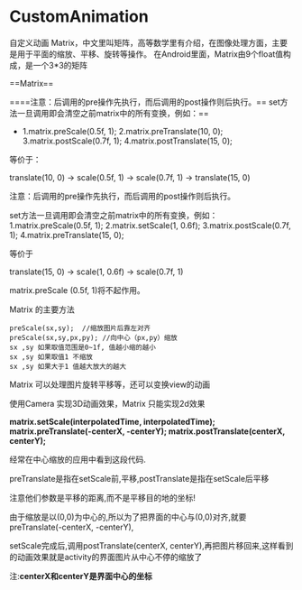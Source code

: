 # CustomAnimation
自定义动画
Matrix，中文里叫矩阵，高等数学里有介绍，在图像处理方面，主要是用于平面的缩放、平移、旋转等操作。
 在Android里面，Matrix由9个float值构成，是一个3*3的矩阵
 
 ==Matrix==
 
  ====注意：后调用的pre操作先执行，而后调用的post操作则后执行。== set方法一旦调用即会清空之前matrix中的所有变换，例如：==
  * 1.matrix.preScale(0.5f, 1);
 2.matrix.preTranslate(10, 0);
 3.matrix.postScale(0.7f, 1);
 4.matrix.postTranslate(15, 0);

 等价于：

 translate(10, 0) -> scale(0.5f, 1) -> scale(0.7f, 1) -> translate(15, 0)

 注意：后调用的pre操作先执行，而后调用的post操作则后执行。

 set方法一旦调用即会清空之前matrix中的所有变换，例如：
 1.matrix.preScale(0.5f, 1);
 2.matrix.setScale(1, 0.6f);
 3.matrix.postScale(0.7f, 1);
 4.matrix.preTranslate(15, 0);

 等价于

 translate(15, 0) -> scale(1, 0.6f) ->  scale(0.7f, 1)

 matrix.preScale (0.5f, 1)将不起作用。
  
  Matrix 的主要方法
    
    preScale(sx,sy);  //缩放图片后靠左对齐
    preScale(sx,sy,px,py); //向中心（px,py）缩放
    sx ,sy 如果取值范围是0~1f, 值越小缩的越小
    sx ,sy 如果取值1 不缩放
    sx ,sy 如果大于1 值越大放大的越大
    
Matrix 可以处理图片旋转平移等，还可以变换view的动画 

使用Camera 实现3D动画效果，Matrix 只能实现2d效果

 **matrix.setScale(interpolatedTime, interpolatedTime);
 matrix.preTranslate(-centerX, -centerY);
 matrix.postTranslate(centerX, centerY);**

 经常在中心缩放的应用中看到这段代码.

 preTranslate是指在setScale前,平移,postTranslate是指在setScale后平移

 注意他们参数是平移的距离,而不是平移目的地的坐标!

 由于缩放是以(0,0)为中心的,所以为了把界面的中心与(0,0)对齐,就要preTranslate(-centerX, -centerY),

 setScale完成后,调用postTranslate(centerX, centerY),再把图片移回来,这样看到的动画效果就是activity的界面图片从中心不停的缩放了

 注:**centerX和centerY是界面中心的坐标**
  
